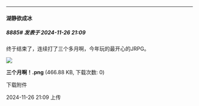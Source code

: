 ﻿
*****

####  湖静欲成冰  
##### 8885#       发表于 2024-11-26 21:09

终于结束了，连续打了三个多月啊，今年玩的最开心的JRPG。

<img src="https://img.saraba1st.com/forum/202411/26/210924pnrcacve776yk472.png" referrerpolicy="no-referrer">

<strong>三个月啊！.png</strong> (466.88 KB, 下载次数: 0)

下载附件

2024-11-26 21:09 上传


